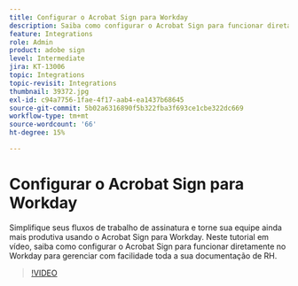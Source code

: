 ```yaml
---
title: Configurar o Acrobat Sign para Workday
description: Saiba como configurar o Acrobat Sign para funcionar diretamente no Workday para gerenciar com facilidade toda a sua documentação de RH
feature: Integrations
role: Admin
product: adobe sign
level: Intermediate
jira: KT-13006
topic: Integrations
topic-revisit: Integrations
thumbnail: 39372.jpg
exl-id: c94a7756-1fae-4f17-aab4-ea1437b68645
source-git-commit: 5b02a6316890f5b322fba3f693ce1cbe322dc669
workflow-type: tm+mt
source-wordcount: '66'
ht-degree: 15%

---
```


# Configurar o Acrobat Sign para Workday

Simplifique seus fluxos de trabalho de assinatura e torne sua equipe ainda mais produtiva usando o Acrobat Sign para Workday. Neste tutorial em vídeo, saiba como configurar o Acrobat Sign para funcionar diretamente no Workday para gerenciar com facilidade toda a sua documentação de RH.

>[!VIDEO](https://video.tv.adobe.com/v/39372?quality=12&learn=on&hidetitle=true)
